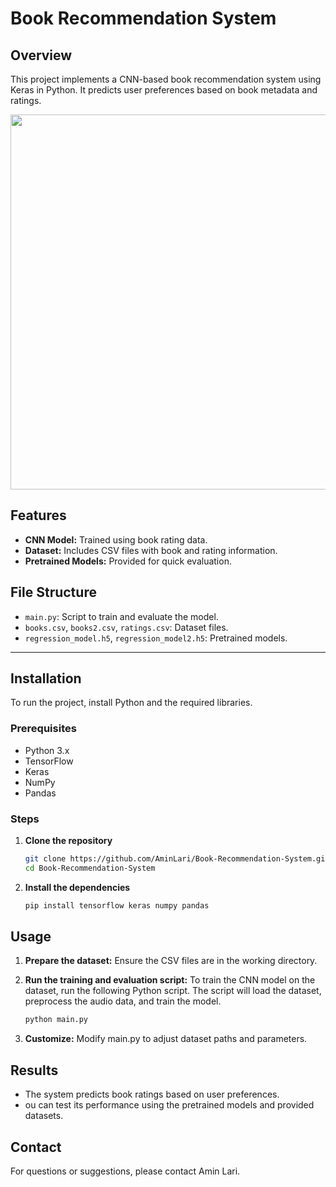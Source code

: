 # Book Recommendation System

## Overview
This project implements a CNN-based book recommendation system using Keras in Python. It predicts user preferences based on book metadata and ratings.
<p> <img src="https://github.com/user-attachments/assets/d382679b-878c-477b-b95c-c4752653258e" width="600"> </p>  

## Features
- **CNN Model:** Trained using book rating data.
- **Dataset:** Includes CSV files with book and rating information.
- **Pretrained Models:** Provided for quick evaluation.

## File Structure
- `main.py`: Script to train and evaluate the model.
- `books.csv`, `books2.csv`, `ratings.csv`: Dataset files.
- `regression_model.h5`, `regression_model2.h5`: Pretrained models.

---

## Installation
To run the project, install Python and the required libraries.

### Prerequisites
- Python 3.x
- TensorFlow
- Keras
- NumPy
- Pandas

### Steps
1. **Clone the repository**
   ```bash
   git clone https://github.com/AminLari/Book-Recommendation-System.git
   cd Book-Recommendation-System


2. **Install the dependencies**
   ```bash
   pip install tensorflow keras numpy pandas

## Usage
1. **Prepare the dataset:**
   Ensure the CSV files are in the working directory.

2. **Run the training and evaluation script:**
   To train the CNN model on the dataset, run the following Python script. The script will load the dataset, preprocess the audio data, and train the model.
   ```bash
   python main.py

3. **Customize:**
   Modify main.py to adjust dataset paths and parameters.

## Results
- The system predicts book ratings based on user preferences.
- ou can test its performance using the pretrained models and provided datasets.

## Contact
For questions or suggestions, please contact Amin Lari.
